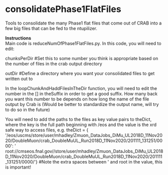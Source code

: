 # consolidatePhase1FlatFiles

Tools to consolidate the many Phase1 flat files that come out of CRAB into a few big files that can be fed to the ntupilizer.

**Instructions**  
Main code is reduceNumOfPhase1FlatFiles.py. In this code, you will need to edit:  

chunksPerDir #Set this to some number you think is appropriate based on the number of files in the crab output directory  

outDir #Define a directory where you want your consolidated files to get written out to  

In the loopChunkAndHaddFilesInTheDir function, you will need to edit the number in the [] in theSuffix in order to get a good suffix. How many back you want this number to be depends on how long the name of the file output by Crab is (Would be better to standardize the output name, will try to do so in the future)

You will need to add the paths to the files as key value pairs to theDict, where the key is the full path beginning with /eos and the value is the xrd safe way to access files, e.g. theDict = {
'/eos/uscms/store/user/mhadley/Zmuon_DataJobs_DiMu_UL2018D_11Nov2020/DoubleMuon/crab_DoubleMuUL_Run2018D_11Nov2020/201111_131251/0000': '      root://cmseos.fnal.gov//store/user/mhadley/Zmuon_DataJobs_DiMu_UL2018D_11Nov2020/DoubleMuon/crab_DoubleMuUL_Run2018D_11Nov2020/201111_131251/0000/'} #Note the extra spaces between ' and root in the value, this is important!


